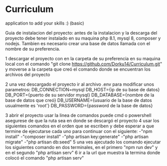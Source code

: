 # Curriculum
application to add your skills :) (basic)

Guia de instalacion del proyecto:
antes de la instalacion y la descarga del proyecto debe tener instalado en su maquina php 8.1, mysql 8, composer y nodejs. Tambien es necesario crear una base de datos llamada con el nombre de su preferencia.

1 descargar el proyecto con en la carpeta de su preferencia en su maquina local con el comando "git clone https://github.com/Dorku14/Curriculum.git" y moverse a la carpeta que creó el comando donde se encuentran los archivos del proyecto

2  una vez descargado el proyecto ir al archivo .env para modificar unos parametros:
        DB_CONNECTION=mysql
        DB_HOST={ip de su base de datos}
        DB_PORT={puerto de su servidor mysql}
        DB_DATABASE={nombre de la base de datos que creó}
        DB_USERNAME={usuario de la base de datos usualmente es 'root'}
        DB_PASSWORD={password  de la base de datos}
        
3  abrir el proyecto usar la linea de comandos puede cmd o powershell asegurese de que la ruta sea en donde se descargó el proyecto
4 usar los siguientes comandos en el orden que se escriben y debe esperar a que termine de ejecutarse cada uno para continuar con el siguiente: 
  -"npm install" 
  -"composer install"
  -"php artisan key:generate"
  -"php artisan migrate"
  -"php artisan db:seed"
5 una ves ajecutado los comando ejecutar los siguientes comando en dos terminales, en el primero "npm run dev" y en el segundo "php artisan serv"
6 ir a la url que muestra la termina donde colocó el comando  "php artisan serv"
